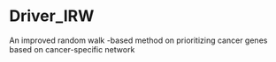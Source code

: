 # Driver_IRW
An improved random walk -based method on prioritizing cancer genes based on cancer-specific network
